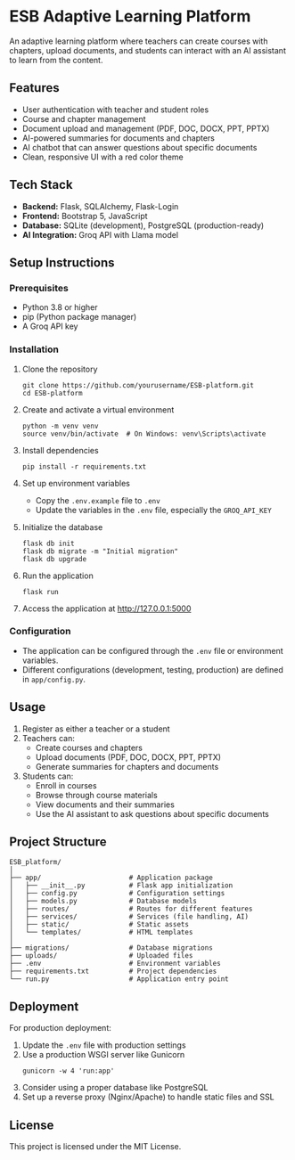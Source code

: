 # ESB Adaptive Learning Platform

An adaptive learning platform where teachers can create courses with chapters, upload documents, and students can interact with an AI assistant to learn from the content.

## Features

- User authentication with teacher and student roles
- Course and chapter management
- Document upload and management (PDF, DOC, DOCX, PPT, PPTX)
- AI-powered summaries for documents and chapters
- AI chatbot that can answer questions about specific documents
- Clean, responsive UI with a red color theme

## Tech Stack

- **Backend:** Flask, SQLAlchemy, Flask-Login
- **Frontend:** Bootstrap 5, JavaScript
- **Database:** SQLite (development), PostgreSQL (production-ready)
- **AI Integration:** Groq API with Llama model

## Setup Instructions

### Prerequisites

- Python 3.8 or higher
- pip (Python package manager)
- A Groq API key

### Installation

1. Clone the repository
   ```
   git clone https://github.com/yourusername/ESB-platform.git
   cd ESB-platform
   ```

2. Create and activate a virtual environment
   ```
   python -m venv venv
   source venv/bin/activate  # On Windows: venv\Scripts\activate
   ```

3. Install dependencies
   ```
   pip install -r requirements.txt
   ```

4. Set up environment variables
   - Copy the `.env.example` file to `.env`
   - Update the variables in the `.env` file, especially the `GROQ_API_KEY`

5. Initialize the database
   ```
   flask db init
   flask db migrate -m "Initial migration"
   flask db upgrade
   ```

6. Run the application
   ```
   flask run
   ```

7. Access the application at http://127.0.0.1:5000

### Configuration

- The application can be configured through the `.env` file or environment variables.
- Different configurations (development, testing, production) are defined in `app/config.py`.

## Usage

1. Register as either a teacher or a student
2. Teachers can:
   - Create courses and chapters
   - Upload documents (PDF, DOC, DOCX, PPT, PPTX)
   - Generate summaries for chapters and documents
3. Students can:
   - Enroll in courses
   - Browse through course materials
   - View documents and their summaries
   - Use the AI assistant to ask questions about specific documents

## Project Structure

```
ESB_platform/
│
├── app/                      # Application package
│   ├── __init__.py           # Flask app initialization
│   ├── config.py             # Configuration settings
│   ├── models.py             # Database models
│   ├── routes/               # Routes for different features
│   ├── services/             # Services (file handling, AI)
│   ├── static/               # Static assets
│   └── templates/            # HTML templates
│
├── migrations/               # Database migrations
├── uploads/                  # Uploaded files
├── .env                      # Environment variables
├── requirements.txt          # Project dependencies
└── run.py                    # Application entry point
```

## Deployment

For production deployment:

1. Update the `.env` file with production settings
2. Use a production WSGI server like Gunicorn
   ```
   gunicorn -w 4 'run:app'
   ```
3. Consider using a proper database like PostgreSQL
4. Set up a reverse proxy (Nginx/Apache) to handle static files and SSL

## License

This project is licensed under the MIT License.